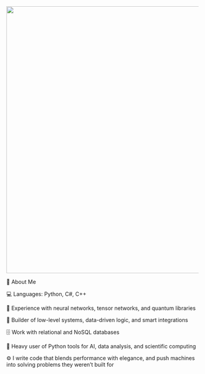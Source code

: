 <div id="header" align="center">
  <img src="https://media1.giphy.com/media/v1.Y2lkPTc5MGI3NjExODBxaTk0c3kwbmJ6eTlqeTZoYmh0Y3lkMGhjMXV3djNnYzU2aGQwOSZlcD12MV9pbnRlcm5hbF9naWZfYnlfaWQmY3Q9Zw/cVPcABKys8dHy/giphy.gif" width="700"/>
</div>




🧠 About Me

💻 Languages: Python, C#, C++

🧠 Experience with neural networks, tensor networks, and quantum libraries

🧩 Builder of low-level systems, data-driven logic, and smart integrations

🗄️ Work with relational and NoSQL databases

🧪 Heavy user of Python tools for AI, data analysis, and scientific computing

⚙️ I write code that blends performance with elegance, and push machines into solving problems they weren’t built for

